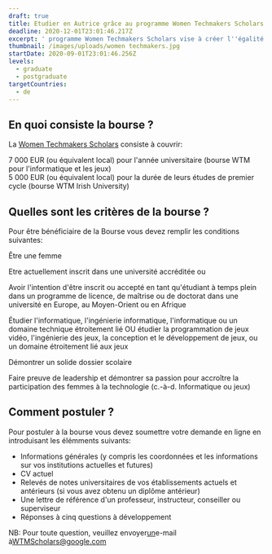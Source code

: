 ```yaml
---
draft: true
title: Etudier en Autrice grâce au programme Women Techmakers Scholars
deadline: 2020-12-01T23:01:46.217Z
excerpt: ' programme Women Techmakers Scholars vise à créer l''égalité des sexes dans l''industrie de la technologie en encourageant les femmes à exceller en tant que participantes actives et leaders dans le domaine.'
thumbnail: /images/uploads/women techmakers.jpg
startDate: 2020-09-01T23:01:46.256Z
levels:
  - graduate
  - postgraduate
targetCountries:
  - de
---
```

## En quoi consiste la bourse ?

La [Women Techmakers Scholars](https://www.womentechmakers.com/scholars) consiste à couvrir:

7 000 EUR (ou équivalent local) pour l'année universitaire (bourse WTM pour l'informatique et les jeux)\
5 000 EUR (ou équivalent local) pour la durée de leurs études de premier cycle (bourse WTM Irish University)

## Quelles sont les critères de la bourse ?

Pour être bénéficiaire de la Bourse vous devez remplir les conditions suivantes:

Être une femme 

Etre actuellement inscrit dans une université accréditée ou

Avoir l'intention d'être inscrit ou accepté en tant qu'étudiant à temps plein dans un programme de licence, de maîtrise ou de doctorat dans une université en Europe, au Moyen-Orient ou en Afrique 

Étudier l'informatique, l'ingénierie informatique, l'informatique ou un domaine technique étroitement lié OU étudier la programmation de jeux vidéo, l'ingénierie des jeux, la conception et le développement de jeux, ou un domaine étroitement lié aux jeux

Démontrer un solide dossier scolaire

Faire preuve de leadership et démontrer sa passion pour accroître la participation des femmes à la technologie (c.-à-d. Informatique ou jeux)

## Comment postuler ?

Pour postuler à la bourse vous devez soumettre votre demande en ligne en introduisant les élémments suivants:

* Informations générales (y compris les coordonnées et les informations sur vos institutions actuelles et futures)
* CV actuel
* Relevés de notes universitaires de vos établissements actuels et antérieurs (si vous avez obtenu un diplôme antérieur)
* Une lettre de référence d'un professeur, instructeur, conseiller ou superviseur
* Réponses à cinq questions à développement



NB: Pour toute question, veuillez envoyer[un](mailto:WTMScholars@google.com)e-mail à[WTMScholars@google.com](mailto:WTMScholars@google.com)

